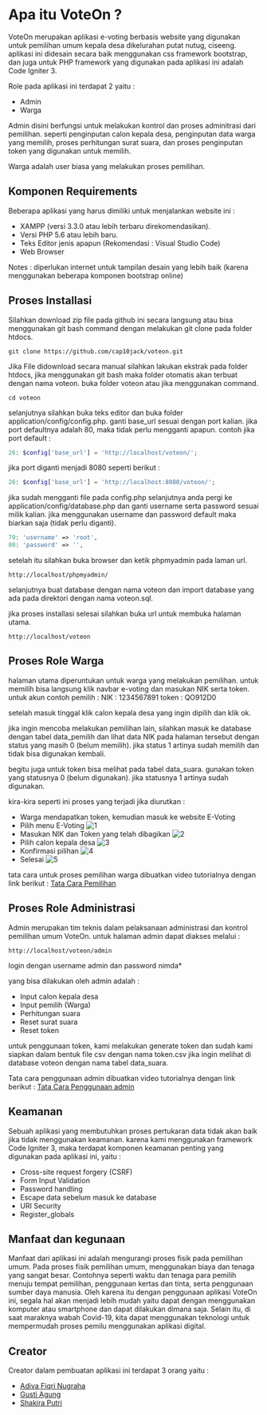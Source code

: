 # Apa itu VoteOn ?


VoteOn merupakan aplikasi e-voting berbasis website yang digunakan untuk pemilihan umum kepala desa dikelurahan putat nutug, ciseeng. aplikasi ini didesain secara baik menggunakan css framework bootstrap, dan juga untuk PHP framework yang digunakan pada aplikasi ini adalah Code Igniter 3.

Role pada aplikasi ini terdapat 2 yaitu :
- Admin
- Warga

Admin disini berfungsi untuk melakukan kontrol dan proses adminitrasi dari pemilihan. seperti penginputan calon kepala desa, penginputan data warga yang memilih, proses perhitungan surat suara, dan proses penginputan token yang digunakan untuk memilih.

Warga adalah user biasa yang melakukan proses pemilihan. 



## Komponen Requirements


Beberapa aplikasi yang harus dimiliki untuk menjalankan website ini :
- XAMPP (versi 3.3.0 atau lebih terbaru direkomendasikan).
- Versi PHP 5.6 atau lebih baru.
- Teks Editor jenis apapun (Rekomendasi : Visual Studio Code)
- Web Browser

Notes : diperlukan internet untuk tampilan desain yang lebih baik (karena menggunakan beberapa komponen bootstrap online)


## Proses Installasi


Silahkan download zip file pada github ini secara langsung atau bisa menggunakan git bash command dengan melakukan git clone pada folder htdocs.
```
git clone https://github.com/cap10jack/voteon.git
```

Jika File didownload secara manual silahkan lakukan ekstrak pada folder htdocs, jika menggunakan git bash maka folder otomatis akan terbuat dengan nama voteon. buka folder voteon atau jika menggunakan command.
```
cd voteon
``` 

selanjutnya silahkan buka teks editor dan buka folder application/config/config.php. ganti base_url sesuai dengan port kalian. jika port defaultnya adalah 80, maka tidak perlu mengganti apapun. contoh jika port default :
```php
26: $config['base_url'] = 'http://localhost/voteon/';
```

jika port diganti menjadi 8080 seperti berikut :
```php
26: $config['base_url'] = 'http://localhost:8080/voteon/';
```

jika sudah mengganti file pada config.php selanjutnya anda pergi ke application/config/database.php dan ganti username serta password sesuai milik kalian. jika menggunakan username dan password default maka biarkan saja (tidak perlu diganti).  
```php
79: 'username' => 'root',
80: 'password' => '',
```

setelah itu silahkan buka browser dan ketik phpmyadmin pada laman url.
```
http://localhost/phpmyadmin/ 
```

selanjutnya buat database dengan nama voteon dan import database yang ada pada direktori dengan nama voteon.sql.

jika proses installasi selesai silahkan buka url untuk membuka halaman utama.
```
http://localhost/voteon
```

## Proses Role Warga

halaman utama diperuntukan untuk warga yang melakukan pemilihan. untuk memilih bisa langsung klik navbar e-voting dan masukan NIK serta token.
untuk akun contoh pemilih :
NIK : 1234567891
token : QO912D0

setelah masuk tinggal klik calon kepala desa yang ingin dipilih dan klik ok.

jika ingin mencoba melakukan pemilihan lain, silahkan masuk ke database dengan tabel data_pemilih dan lihat data NIK pada halaman tersebut dengan status yang masih 0 (belum memilih). jika status 1 artinya sudah memilih dan tidak bisa digunakan kembali.

begitu juga untuk token bisa melihat pada tabel data_suara. gunakan token yang statusnya 0 (belum digunakan). jika statusnya 1 artinya sudah digunakan.

kira-kira seperti ini proses yang terjadi jika diurutkan :
- Warga mendapatkan token, kemudian masuk ke website E-Voting
- Pilih menu E-Voting
![1](https://github.com/cap10jack/voteon/blob/master/assets/images/warga-1.png)
- Masukan NIK dan Token yang telah dibagikan
![2](https://github.com/cap10jack/voteon/blob/master/assets/images/warga-2.png)
- Pilih calon kepala desa
![3](https://github.com/cap10jack/voteon/blob/master/assets/images/warga-3.png)
- Konfirmasi pilihan
![4](https://github.com/cap10jack/voteon/blob/master/assets/images/warga-4.png)
- Selesai
![5](https://github.com/cap10jack/voteon/blob/master/assets/images/warga-5.png)

tata cara untuk proses pemilihan warga dibuatkan video tutorialnya dengan link berikut :
[Tata Cara Pemilihan](https://www.youtube.com/watch?v=gMeFZJldKOs>)


## Proses Role Administrasi

Admin merupakan tim teknis dalam pelaksanaan administrasi dan kontrol pemilihan umum VoteOn. untuk halaman admin dapat diakses melalui :
```
http://localhost/voteon/admin
```
login dengan username admin dan password nimda*

yang bisa dilakukan oleh admin adalah :
- Input calon kepala desa
- Input pemilih (Warga)
- Perhitungan suara
- Reset surat suara
- Reset token

untuk penggunaan token, kami melakukan generate token dan sudah kami siapkan dalam bentuk file csv dengan nama token.csv
jika ingin melihat di database voteon dengan nama tabel data_suara.


Tata cara penggunaan admin dibuatkan video tutorialnya dengan link berikut :
[Tata Cara Penggunaan admin](https://youtu.be/UozJc-4YTOU>)

## Keamanan

Sebuah aplikasi yang membutuhkan proses pertukaran data tidak akan baik jika tidak menggunakan keamanan. karena kami menggunakan framework Code Igniter 3, maka terdapat komponen keamanan penting yang digunakan pada aplikasi ini, yaitu :
- Cross-site request forgery (CSRF)
- Form Input Validation
- Password handling
- Escape data sebelum masuk ke database
- URI Security
- Register_globals

## Manfaat dan kegunaan
Manfaat dari aplikasi ini adalah mengurangi proses fisik pada pemilihan umum. Pada proses fisik pemilihan umum, menggunakan biaya dan tenaga yang sangat besar. Contohnya seperti waktu dan tenaga para pemilih menuju tempat pemilihan, penggunaan kertas dan tinta, serta penggunaan sumber daya manusia. Oleh karena itu dengan penggunaan aplikasi VoteOn ini, segala hal akan menjadi lebih mudah yaitu dapat dengan menggunakan komputer atau smartphone dan dapat dilakukan dimana saja. Selain itu, di saat maraknya wabah Covid-19, kita dapat menggunakan teknologi untuk mempermudah proses pemilu menggunakan aplikasi digital.


## Creator

Creator dalam pembuatan aplikasi ini terdapat 3 orang yaitu : 
- [Adiva Fiqri Nugraha](https://github.com/adivafiqri)
- [Gusti Agung](https://github.com/cap10jack)
- [Shakira Putri](https://github.com/shakiraayunda)